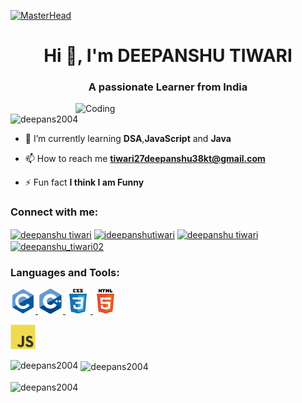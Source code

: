 [![MasterHead](https://fiverr-res.cloudinary.com/images/t_main1,q_auto,f_auto,q_auto,f_auto/v1/attachments/delivery/asset/41f42ffb8825a7c57ff4810593e5ba5d-1677459265/Light%20bulb/do-an-animated-pixel-art-banner-for-youtube-twitch-a-videogame-etc.gif)](https://deepans2004.io)

<h1 align="center">Hi 👋, I'm DEEPANSHU TIWARI</h1>
<h3 align="center">A passionate Learner from India</h3>
<img align="right" alt="Coding" width="400" src="https://user-images.githubusercontent.com/89845641/220167426-0c5f630e-6d56-4617-9775-71c2bd025b4f.gif">

<p align="left"> <img src="https://komarev.com/ghpvc/?username=deepans2004&label=Profile%20views&color=0e75b6&style=flat" alt="deepans2004" /> </p>

- 🌱 I’m currently learning **DSA**,**JavaScript** and **Java** 

- 📫 How to reach me **tiwari27deepanshu38kt@gmail.com**

- ⚡ Fun fact **I think I am Funny**

<h3 align="left">Connect with me:</h3>
<p align="left">
<a href="https://linkedin.com/in/deepanshu tiwari" target="blank"><img align="center" src="https://raw.githubusercontent.com/rahuldkjain/github-profile-readme-generator/master/src/images/icons/Social/linked-in-alt.svg" alt="deepanshu tiwari" height="30" width="40" /></a>
<a href="https://instagram.com/ideepanshutiwari" target="blank"><img align="center" src="https://raw.githubusercontent.com/rahuldkjain/github-profile-readme-generator/master/src/images/icons/Social/instagram.svg" alt="ideepanshutiwari" height="30" width="40" /></a>
<a href="https://www.youtube.com/c/deepanshu tiwari" target="blank"><img align="center" src="https://raw.githubusercontent.com/rahuldkjain/github-profile-readme-generator/master/src/images/icons/Social/youtube.svg" alt="deepanshu tiwari" height="30" width="40" /></a>
<a href="https://www.leetcode.com/deepanshu_tiwari02" target="blank"><img align="center" src="https://raw.githubusercontent.com/rahuldkjain/github-profile-readme-generator/master/src/images/icons/Social/leet-code.svg" alt="deepanshu_tiwari02" height="30" width="40" /></a>
</p>

<h3 align="left">Languages and Tools:</h3>
<p align="left"> <a href="https://www.cprogramming.com/" target="_blank" rel="noreferrer"> <img src="https://raw.githubusercontent.com/devicons/devicon/master/icons/c/c-original.svg" alt="c" width="40" height="40"/> </a> <a href="https://www.w3schools.com/cpp/" target="_blank" rel="noreferrer"> <img src="https://raw.githubusercontent.com/devicons/devicon/master/icons/cplusplus/cplusplus-original.svg" alt="cplusplus" width="40" height="40"/> </a> <a href="https://www.w3schools.com/css/" target="_blank" rel="noreferrer"> <img src="https://raw.githubusercontent.com/devicons/devicon/master/icons/css3/css3-original-wordmark.svg" alt="css3" width="40" height="40"/> </a> <a href="https://www.w3.org/html/" target="_blank" rel="noreferrer"> <img src="https://raw.githubusercontent.com/devicons/devicon/master/icons/html5/html5-original-wordmark.svg" alt="html5" width="40" height="40"/> </a> </p><img src="https://raw.githubusercontent.com/devicons/devicon/master/icons/javascript/javascript-original.svg" alt="javascript" width="40" height="40" style="max-width: 100%;">

<p><img align="left" src="https://github-readme-stats.vercel.app/api/top-langs?username=deepans2004&show_icons=true&locale=en&layout=compact" alt="deepans2004" /></p>

<p>&nbsp;<img align="center" src="https://github-readme-stats.vercel.app/api?username=deepans2004&show_icons=true&locale=en" alt="deepans2004" /></p>

<p><img align="center" src="https://github-readme-streak-stats.herokuapp.com/?user=deepans2004&" alt="deepans2004" /></p>
